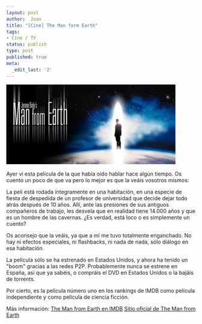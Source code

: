 ```yaml
---
layout: post
author:  Joan
title: "[Cine] The Man form Earth"
tags:
- Cine / TV
status: publish
type: post
published: true
meta:
  _edit_last: '2'
---
```

<img src="../images_posts/themanfromearth.jpg" alt="" title="The Man from Earth" class="center noborder" />

Ayer vi esta película de la que había oído hablar hace algún tiempo. Os cuento un poco de que va pero lo mejor es que la veáis vosotros mismos:

La peli está rodada íntegramente en una habitación, en una especie de fiesta de despedida de un profesor de universidad que decide dejar todo atrás después de 10 años. Allí, ante las presiones de sus antiguos compañeros de trabajo, les desvela que en realidad tiene 14.000 años y que es un hombre de las cavernas. ¿Es verdad, está loco o es simplemente un cuento?

Os aconsejo que la veáis, ya que a mí me tuvo totalmente enganchado. No hay ni efectos especiales, ni flashbacks, ni nada de nada, sólo diálogo en esa habitación.

La película sólo se ha estrenado en Estados Unidos, y ahora ha tenido un "boom" gracias a las redes P2P. Probablemente nunca se estrene en España, así que ya sabéis, o compráis el DVD en Estados Unidos o la bajáis de torrents.

Por cierto, es la película número uno en los rankings de IMDB como película independiente y como película de ciencia ficción.

Más información:
<a href="http://www.imdb.com/title/tt0756683/">The Man from Earth en IMDB</a>
<a href="http://manfromearth.com/">Sitio oficial de The Man from Earth</a>
